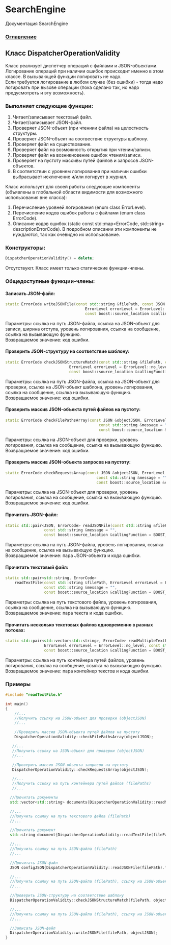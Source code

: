 # SearchEngine
Документация SearchEngine

### [Оглавление](../index.md)

## Класс DispatcherOperationValidity
Класс реализует диспетчер операций c файлами и JSON-объектами.\
Логирование операций при наличии ошибок происходит именно в этом классе. В вызывающей функции логировать не надо.\
Если требуется логирование в любом случае (без ошибки) - тогда надо логировать при вызове операции (пока сделано так, но надо предусмотреть и эту возможность).
### Выполняет следующие функции:
1. Читает/записывает текстовый файл.
2. Читает/записывает JSON-файл.
5. Проверяет JSON-объект (при чтениии файла) на целостность структуры.
6. Проверяет JSON-объект на соотвествие структуры шаблону.
7. Проверяет файл на существование.
8. Проверяет файл на возможность открытия при чтении/записи.
9. Проверяет файл на возникновение ошибок чтения/записи.
10. Проверяет на пустоту массивы путей файлов и запросов JSON-объектов.
11. В соответствии с уровнем логирования при наличии ошибки выбрасывает исключение и/или логирует в журнал.

Класс использует для своей работы следующие компоненты (объявлены в глобальной области видимости для возможного использования вне класса):
1. Перечисление уровней логирования (enum class ErrorLevel).
2. Перечисление кодов ошибок работы с файлами (enum class ErrorCode).
3. Описание кодов ошибок (static const std::map<ErrorCode, std::string> descriptionErrorCode).
В подробном описании эти компоненты не нуждаются, так как очевидно их использование.

### Конструкторы:
```cpp
DispatcherOperationValidity() = delete;
```
Отсутствуют. Класс имеет только статические функции-члены. 
### Общедоступные функции-члены:
#### Записать JSON-файл:
```cpp
static ErrorCode writeJSONFile(const std::string &filePath, const JSON &objectJSON, const int formatByWidth = 2,
                                   ErrorLevel errorLevel = ErrorLevel::no_level, const std::string &message = "",
                                   const boost::source_location &callingFunction = BOOST_CURRENT_LOCATION);
```
Параметры: ссылка на путь JSON-файла, ссылка на JSON-объект для записи, ширина отступа, уровень логирования, ссылка на сообщение, ссылка на вызывающую функцию.\
Возвращаемое значение: код ошибки.
#### Проверить JSON-структуру на соответствие шаблону:
```cpp
static ErrorCode checkJSONStructureMatch(const std::string &filePath, const JSON &objectJSON, const JSON &objectJSONTemplate,
                            ErrorLevel errorLevel = ErrorLevel::no_level, const std::string &message = "",
                            const boost::source_location &callingFunction = BOOST_CURRENT_LOCATION);
```
Параметры: ссылка на путь JSON-файла, ссылка на JSON-объект для проверки, ссылка на JSON-объект шаблона, уровень логирования, ссылка на сообщение, ссылка на вызывающую функцию.\
Возвращаемое значение: код ошибки.
#### Проверить массив JSON-объекта путей файлов на пустоту:
```cpp
static ErrorCode checkFilePathsArray(const JSON &objectJSON, ErrorLevel errorLevel = ErrorLevel::no_level,
                                         const std::string &message = "",
                                         const boost::source_location &callingFunction = BOOST_CURRENT_LOCATION);
```
Параметры: ссылка на JSON-объект для проверки, уровень логирования, ссылка на сообщение, ссылка на вызывающую функцию.\
Возвращаемое значение: код ошибки.
#### Проверить массив JSON-объекта запросов на пустоту:
```cpp
static ErrorCode checkRequestsArray(const JSON &objectJSON, ErrorLevel errorLevel = ErrorLevel::no_level,
                                        const std::string &message = "",
                                        const boost::source_location &callingFunction = BOOST_CURRENT_LOCATION);
```
Параметры: ссылка на JSON-объект для проверки, уровень логирования, ссылка на сообщение, ссылка на вызывающую функцию.\
Возвращаемое значение: код ошибки.
#### Прочитать JSON-файл:
```cpp
static std::pair<JSON, ErrorCode> readJSONFile(const std::string &filePath, ErrorLevel errorLevel = ErrorLevel::no_level,
                 const std::string &message = "",
                 const boost::source_location &callingFunction = BOOST_CURRENT_LOCATION);
```
Параметры: ссылка на путь JSON-файла, уровень логирования, ссылка на сообщение, ссылка на вызывающую функцию.\
Возвращаемое значение: пара JSON-объекта и кода ошибки.
#### Прочитать текстовый файл:
```cpp
static std::pair<std::string, ErrorCode>
    readTextFile(const std::string &filePath, ErrorLevel errorLevel = ErrorLevel::no_level,
                 const std::string &message = "",
                 const boost::source_location &callingFunction = BOOST_CURRENT_LOCATION);
```
Параметры: ссылка на путь текстового файла, уровень логирования, ссылка на сообщение, ссылка на вызывающую функцию.\
Возвращаемое значение: пара текста и кода ошибки.
#### Прочитать несколько текстовых файлов одновременно в разных потоках:
```cpp
static std::pair<std::vector<std::string>, ErrorCode> readMultipleTextFiles(const std::vector<std::string>& filePaths,
                 ErrorLevel errorLevel = ErrorLevel::no_level, const std::string &message = "",
                 const boost::source_location &callingFunction = BOOST_CURRENT_LOCATION);
```
Параметры: ссылка на путь контейнера путей файлов, уровень логирования, ссылка на сообщение, ссылка на вызывающую функцию.\
Возвращаемое значение: пара контейнер текстов и кода ошибки.
### Примеры
```cpp
#include "readTextFile.h"

int main()
{
    //...
    //Получить ссылку на JSON-объект для проверки (objectJSON)
    //...

    //Проверить массив JSON-объекта путей файлов на пустоту
    DispatcherOperationValidity::checkFilePathsArray(objectJSON);

   //...
   //Получить ссылку на JSON-объект для проверки (objectJSON)
   //...

   //Проверить массив JSON-объекта запросов на пустоту
   DispatcherOperationValidity::checkRequestsArray(objectJSON);

   //...
   //Получить ссылку на путь контейнера путей файлов (filePaths)
   //...

  //Прочитать документы
  std::vector<std::string> documents{DispatcherOperationValidity::readMultipleTextFiles(filePaths).first};

  //...
  //Получить ссылку на путь текстового файла (filePath)
  //...

  //Прочитать документ
  std::string document{DispatcherOperationValidity::readTextFile(filePath).first};

  //...
  //Получить ссылку на путь JSON-файла (filePath)
  //...

  //Прочитать JSON-файл
  JSON configJSON{DispatcherOperationValidity::readJSONFile(filePath).first};

  //...
  //Получить ссылку на путь JSON-файла (filePath), ссылку на JSON-объект для проверки (objectJSON), ссылку на JSON-объект шаблона (objectJSONTemplate)
  //...

  //Проверить JSON-структуру на соответствие шаблону
  DispatcherOperationValidity::checkJSONStructureMatch(filePath, objectJSON, objectJSONTemplate);

  //...
  //Получить ссылку на путь JSON-файла (filePath), ссылку на JSON-объект для записи (objectJSON)
  //...

  //Записать JSON-файл
  DispatcherOperationValidity::writeJSONFile(filePath, objectJSON);
}
```
